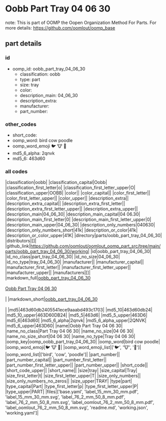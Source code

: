 # Oobb Part Tray 04 06 30  

note: This is part of OOMP the Oopen Organization Method For Parts. For more details: https://github.com/oomlout/oomp_base

##  part details





### id
* oomp_id: oobb_part_tray_04_06_30
  * classification: oobb
  * type: part
  * size: tray
  * color: 
  * description_main: 04_06_30
  * description_extra: 
  * manufacturer: 
  * part_number: 

### other_codes
* short_code: 
* oomp_word: bird cow poodle
* oomp_word_emoji :bird: :cow: :poodle:
* md5_6_alpha: 2qnvk
* md5_6: 463d60

### all codes 
|classification|oobb|
|classification_capital|Oobb|
|classification_first_letter|o|
|classification_first_letter_upper|O|
|classification_upper|OOBB|
|color||
|color_capital||
|color_first_letter||
|color_first_letter_upper||
|color_upper||
|description_extra||
|description_extra_capital||
|description_extra_first_letter||
|description_extra_first_letter_upper||
|description_extra_upper||
|description_main|04_06_30|
|description_main_capital|04 06.30|
|description_main_first_letter|0|
|description_main_first_letter_upper|0|
|description_main_upper|04_06_30|
|description_only_numbers|040630|
|description_only_numbers_short|41k|
|description_or_color|41k|
|description_or_color_upper|41K|
|directory|parts/oobb_part_tray_04_06_30|
|distributors|[]|
|github_link|https://github.com/oomlout/oomlout_oomp_part_src/tree/main/parts/oobb_part_tray_04_06_30/working|
|id|oobb_part_tray_04_06_30|
|id_no_class|part_tray_04_06_30|
|id_no_size|04_06_30|
|id_no_type|tray_04_06_30|
|manufacturer||
|manufacturer_capital||
|manufacturer_first_letter||
|manufacturer_first_letter_upper||
|manufacturer_upper||
|manufacturers|[]|
|markdown_full|[oobb_part_tray_04_06_30](https://github.com/oomlout/oomlout_oomp_part_src/tree/main/parts/oobb_part_tray_04_06_30/working)<br>[](https://github.com/oomlout/oomlout_oomp_part_src/tree/main/parts/oobb_part_tray_04_06_30/working)<br>[Oobb Part Tray 04 06 30](https://github.com/oomlout/oomlout_oomp_part_src/tree/main/parts/oobb_part_tray_04_06_30/working)<br><br>|
|markdown_short|[oobb_part_tray_04_06_30](https://github.com/oomlout/oomlout_oomp_part_src/tree/main/parts/oobb_part_tray_04_06_30/working)<br><br>|
|md5|463d60db2405541ece9aaabd493c1703|
|md5_10|463d60db24|
|md5_10_upper|463D60DB24|
|md5_5|463d6|
|md5_5_upper|463D6|
|md5_6|463d60|
|md5_6_alpha|2qnvk|
|md5_6_alpha_upper|2QNVK|
|md5_6_upper|463D60|
|name|Oobb Part Tray 04 06 30|
|name_no_class|Part Tray 04 06 30|
|name_no_size|04 06 30|
|name_no_size_short|04 06 30|
|name_no_type|Tray 04 06 30|
|oomp_key|oomp_oobb_part_tray_04_06_30|
|oomp_word|bird cow poodle|
|oomp_word_emoji|:bird: :cow: :poodle:|
|oomp_word_emoji_list|[':bird:', ':cow:', ':poodle:']|
|oomp_word_list|['bird', 'cow', 'poodle']|
|part_number||
|part_number_capital||
|part_number_first_letter||
|part_number_first_letter_upper||
|part_number_upper||
|short_code||
|short_code_upper||
|short_name||
|size|tray|
|size_capital|Tray|
|size_first_letter|t|
|size_first_letter_upper|T|
|size_only_numbers||
|size_only_numbers_no_zeros||
|size_upper|TRAY|
|type|part|
|type_capital|Part|
|type_first_letter|p|
|type_first_letter_upper|P|
|type_upper|PART|
|files|['base.yaml', 'label_15_mm_30_mm.pdf', 'label_15_mm_30_mm.svg', 'label_76_2_mm_50_8_mm.pdf', 'label_76_2_mm_50_8_mm.svg', 'label_oomlout_76_2_mm_50_8_mm.pdf', 'label_oomlout_76_2_mm_50_8_mm.svg', 'readme.md', 'working.json', 'working.yaml']|
